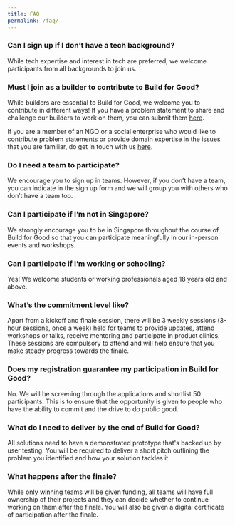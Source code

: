 ```yaml
---
title: FAQ
permalink: /faq/
---
```

### Can I sign up if I don’t have a tech background?

While tech expertise and interest in tech are preferred, we welcome participants from all backgrounds to join us. 

### Must I join as a builder to contribute to Build for Good?

While builders are essential to Build for Good, we welcome you to contribute in different ways! If you have a problem statement to share and challenge our builders to work on them, you can submit them [here](/problem-statement).

If you are a member of an NGO or a social enterprise who would like to contribute problem statements or provide domain expertise in the issues that you are familiar, do get in touch with us [here](/contact).

### Do I need a team to participate?

We encourage you to sign up in teams. However, if you don’t have a team, you can indicate in the sign up form and we will group you with others who don’t have a team too.

### Can I participate if I’m not in Singapore?

We strongly encourage you to be in Singapore throughout the course of Build for Good so that you can participate meaningfully in our in-person events and workshops.

### Can I participate if I’m working or schooling?

Yes! We welcome students or working professionals aged 18 years old and above.

### What’s the commitment level like?

Apart from a kickoff and finale session, there will be 3 weekly sessions (3-hour sessions, once a week) held for teams to provide updates, attend workshops or talks, receive mentoring and participate in product clinics. These sessions are compulsory to attend and will help ensure that you make steady progress towards the finale.

### Does my registration guarantee my participation in Build for Good?

No. We will be screening through the applications and shortlist 50 participants. This is to ensure that the opportunity is given to people who have the ability to commit and the drive to do public good.

### What do I need to deliver by the end of Build for Good?

All solutions need to have a demonstrated prototype that's backed up by user testing. You will be required to deliver a short pitch outlining the problem you identified and how your solution tackles it.

### What happens after the finale?
While only winning teams will be given funding, all teams will have full ownership of their projects and they can decide whether to continue working on them after the finale. You will also be given a digital certificate of participation after the finale.